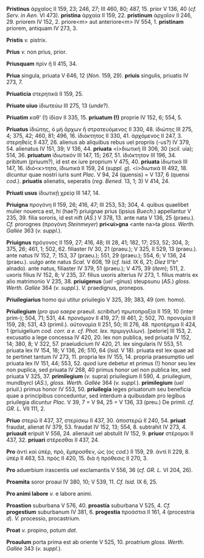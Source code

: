 **Pristinus** ἀρχαῖος II 159, 23; 246, 27; III 460, 80; 487, 15. prior V
136, 40 (*cf. Serv. in Aen.* VI 473). **pristina** ἀρχαία II 159, 22.
**pristinum** ἀρχαῖον II 246, 29. priorem IV 152, 2. priore\<m\> aut
anteriore\<m\> IV 554, 1. **pristinam** priorem, antiquam IV 273, 3.

**Pristis** *v.* pistrix.

**Prius** *v.* non prius, prior.

**Priusquam** πρὶν ἤ II 415, 34.

**Priua** singula, priuata V 646, 12 (*Non.* 159, 29). **priuis**
singulis, priuatis IV 273, 7.

**Priuaticia** στερητικά II 159, 25.

**Priuate uiuo** ἰδιωτεύω III 275, 13 (*unde*?).

**Priuatim** καθ' (!) ἰδίαν II 335, 15. **priuatum (!)** proprie IV 152,
6; 554, 5.

**Priuatus** ἰδιώτης, ὁ μὴ ἄρχων ἢ στρατευόμενος II 330, 48. ἰδιώτης III
275, 4; 375, 42; 460, 81; 496, 16. ἰδιόκτητος II 330, 41. ἀρχόμενος II
247, 3. στερηθείς II 437, 26. alienus ab aliquibus rebus uel propriis
(-us?) IV 379, 54. alienatus IV 151, 39; V 136, 44. **priuata**
\<ἰ\>διωτική III 306, 30 (*scil.* uia); 514, 36. **priuatum** ἰδιωτικόν
III 147, 15; 267, 51. ἰδιόκτητον III 196, 34. pribitum (priuum?), id est
ex iure proprium V 475, 40. **priuata** ἰδιωτικά III 147, 16.
ἰδιό\<κ\>τητα, ἰδιωτικά II 159, 24 (*suppl. g*). \<ἰ\>διωτικά III 492,
18. dicuntur quae nostri iuris sunt *Plac.* V 94, 24 (quensis) = V 137,
6 (quensi *cod.*). **priuatis** alienatis, seperatis (*reg. Bened.*
13, 1; 3) V 414, 24.

**Priuati usus** ἰδιωτικῇ χρείᾳ III 147, 14.

**Priuigna** προγόνη II 159, 26; 416, 47; III 253, 53; 304, 4. quibus
quaelibet mulier nouerca est, hi (hae?) priuignae prius (ipsius
*Buech.*) appellantur V 235, 39. filia sororis, id est nift (*AS.*) V 378,
13. ante nata V 136, 25 (praeu.). *Cf.* prorognes (προγόνη *Steinmeyer*)
**pri\<ui\>gna** \<ante na\>ta *gloss. Werth. Gallée* 363 (*v.
suppl.*).

**Priuignus** πρόγονος II 159, 27; 416, 48; III 28, 41; 182, 17; 253,
52; 304, 3; 375, 26; 461, 1; 502, 62. filiaster IV 30, 21 (praeu.); V
325, II 529, 13 (praeu.). ante natus IV 152, 7; 153, 37 (praeu.); 551,
29 (praeu.); 554, 6; V 136, 24 (praeu.). uulgo ante natus *Scal.* V 608,
19 (*cf. Isid.* IX 6, 21; *Diez* II^b^ alnado). ante natus, filiaster IV
379, 51 (praeu.); V 475, 39 (*item*); 511, 2. uxoris filius IV 152, 8; V
235, 37. filius uxoris alterius IV 273, 1. filius matris ex alio
matrimonio V 235, 38. **priuigenus** (*uel* -ginus) steupsunu (*AS.*)
*gloss. Werth. Gallée* 364 (*v. suppl.*). *V.* praedignus, pronepos.

**Priuilegiarius** homo qui utitur priuilegio V 325, 39; 383, 49 (*om.*
homo).

**Priuilegium** (*pro quo saepe* praeuil. *scribitur*) πρωτοπραξία II
159, 10 (inter prim-); 504, 71; 531, 44. προνόμιον II 419, 27; III 461,
2; 502, 70. προνομία II 159, 28; 531, 43 (primil.). αὐτονομία II 251,
50; III 276, 48. προτέρημα II 424, 1 (priuigelium *cod. corr. a e. cf.
Phot. lex.* πριμιγγιλίων). \[pelorie\] III 153, 2. excusatio a lege
concessa IV 420, 20. lex non publica, sed priuata IV 152, 14; 380, 8; V
322, 57. praeiudicium IV 420, 21. lex singularis IV 553, 51. priuata lex
IV 154, 18; V 136, 26; 510, 64 (*Isid.* V 18). priuata est lex quae ad
te pertinet tantum IV 273, 11. propria lex IV 155, 14. propria
praesumptio uel priuata lex IV 151, 44; 553, 52. quod iure debetur et
primus (!) honor seu lex non puplica, sed priuata IV 268, 40 primus
honor uel non publica lex, sed priuata V 325, 37. **primilegium** (*v.*
supra) priuilegium II 590, 4. priuilegium, mundbyrcl (*AS.*), *gloss.*
*Werth. Gallée* 364 (*v. suppl.*). **primilegium** (*uel* priuil.)
primus honor IV 553, 50. **priuilegia** leges priuatorum seu beneficia
quae a principibus conceduntur, sed interdum a quibusdam pro legibus
priuilegia dicuntur *Plac.* V 39, 7 = V 94, 25 = V 136, 33 (preu.) De
primil. *cf. GR. L.* VII 111, 2.

**Priuo** στερῶ II 437, 37, στερίσκω II 437, 30. ἀποστερῶ II 240, 54.
**priuat** fraudat, alienat IV 379, 53. fraudat IV 152, 13; 554, 8.
subtrahit IV 273, 4. **priuauit** eripuit V 556, 24. alienauit uel
abstulit IV 152, 9. **priuor** στέρομαι II 437, 32. **priuari**
στέρεσθαι II 437, 24.

**Pro** ἀντὶ καὶ ὑπέρ, πρό, ἔμπροσθεν, ὡς (ος *cod.*) II 159, 29. ἀντί
II 229, 8. ὑπέρ II 463, 53. πρός II 420, 15. διὰ ἡ πρόθεσις II 270, 3.

**Pro** aduerbium irascentis uel exclamantis V 556, 36 (*cf. GR. L.* VI
204, 26).

**Proamita** soror proaui IV 380, 10; V 539, 11. *Cf. Isid.* IX 6, 25.

**Pro animi labore** *v.* e labore animi.

**Proastion** suburbana V 576, 40. **proastia** suburbana V 525, 4.
*Cf.* **progestium** suburbanum IV 381, 6. **progestia** προάστια II
161, 4 (procestria *d*). *V.* processio, procastrium.

**Proat** *v.* propino, potum *dat.*

**Proaulum** porta prima est ab oriente V 525, 10. proatrium *gloss.
Werth. Gallée* 343 (*v. suppl.*).
